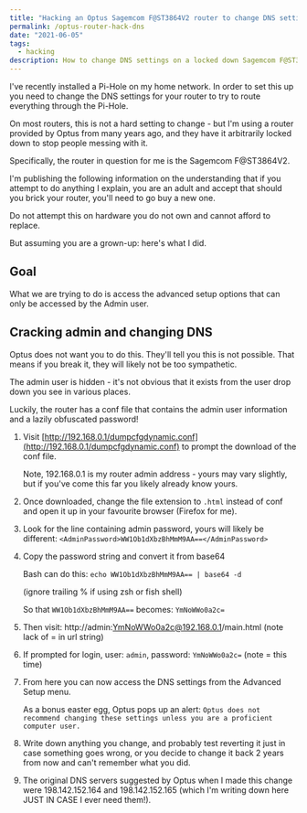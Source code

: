 ```yaml
---
title: "Hacking an Optus Sagemcom F@ST3864V2 router to change DNS settings"
permalink: /optus-router-hack-dns
date: "2021-06-05"
tags:
  - hacking
description: How to change DNS settings on a locked down Sagemcom F@ST3864V2 router provided by Optus
---
```


I've recently installed a Pi-Hole on my home network. In order to set this up you need to change the DNS settings for your router to try to route everything through the Pi-Hole.

On most routers, this is not a hard setting to change - but I'm using a router provided by Optus from many years ago, and they have it arbitrarily locked down to stop people messing with it.

Specifically, the router in question for me is the Sagemcom F@ST3864V2.

I'm publishing the following information on the understanding that if you attempt to do anything I explain, you are an adult and accept that should you brick your router, you'll need to go buy a new one.

Do not attempt this on hardware you do not own and cannot afford to replace.

But assuming you are a grown-up: here's what I did.

## Goal

What we are trying to do is access the advanced setup options that can only be accessed by the Admin user.

## Cracking admin and changing DNS

Optus does not want you to do this. They'll tell you this is not possible. That means if you break it, they will likely not be too sympathetic.

The admin user is hidden - it's not obvious that it exists from the user drop down you see in various places.

Luckily, the router has a conf file that contains the admin user information and a lazily obfuscated password!

1. Visit [http://192.168.0.1/dumpcfgdynamic.conf](http://192.168.0.1/dumpcfgdynamic.conf) to prompt the download of the conf file.

   Note, 192.168.0.1 is my router admin address - yours may vary slightly, but if you've come this far you likely already know yours.

2. Once downloaded, change the file extension to `.html` instead of conf and open it up in your favourite browser (Firefox for me).

3. Look for the line containing admin password, yours will likely be different: `<AdminPassword>WW1Ob1dXbzBhMmM9AA==</AdminPassword>`

4. Copy the password string and convert it from base64

   Bash can do this: `echo WW1Ob1dXbzBhMmM9AA== | base64 -d`

   (ignore trailing % if using zsh or fish shell)

   So that `WW1Ob1dXbzBhMmM9AA==` becomes: `YmNoWWo0a2c=`

5. Then visit: http://admin:YmNoWWo0a2c@192.168.0.1/main.html
   (note lack of = in url string)

6. If prompted for login, user: `admin`, password: `YmNoWWo0a2c=`
   (note = this time)

7. From here you can now access the DNS settings from the Advanced Setup menu.

   As a bonus easter egg, Optus pops up an alert: `Optus does not recommend changing these settings unless you are a proficient computer user.`

8. Write down anything you change, and probably test reverting it just in case something goes wrong, or you decide to change it back 2 years from now and can't remember what you did.

9. The original DNS servers suggested by Optus when I made this change were 198.142.152.164 and 198.142.152.165 (which I'm writing down here JUST IN CASE I ever need them!).
